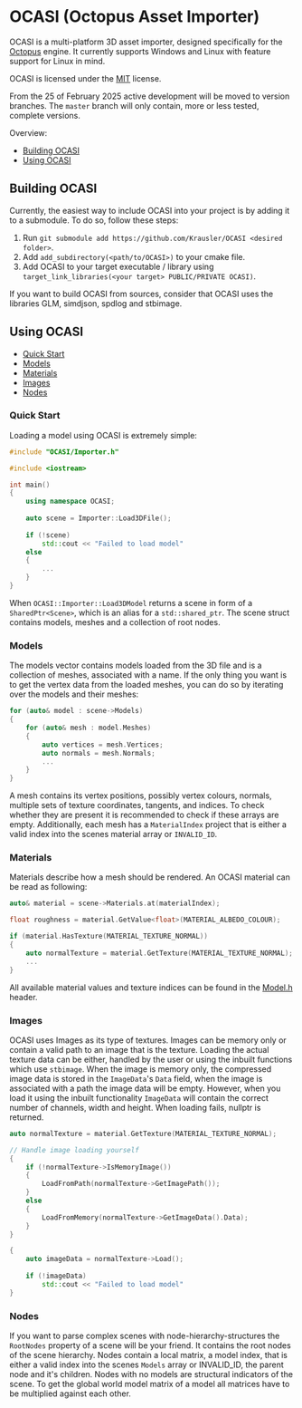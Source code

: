 OCASI (Octopus Asset Importer)
================================

OCASI is a multi-platform 3D asset importer, designed specifically for the [Octopus]('https://github.com/Krausler/Octopus' "Octopus engine link") engine.
It currently supports Windows and Linux with feature support for Linux in mind.

OCASI is licensed under the [MIT](LICENSE) license.

From the 25 of February 2025 active development will be moved to version branches. The `master` branch will only contain, more or less tested, complete versions.

Overview:

- [Building OCASI](#building-ocasi)
- [Using OCASI](#using-ocasi)

Building OCASI
--------------

Currently, the easiest way to include OCASI into your project is by adding it to a submodule. To do so, follow these steps:
1. Run `git submodule add https://github.com/Krausler/OCASI <desired folder>`.
2. Add `add_subdirectory(<path/to/OCASI>)` to your cmake file.
3. Add OCASI to your target executable / library using `target_link_libraries(<your target> PUBLIC/PRIVATE OCASI)`.

If you want to build OCASI from sources, consider that OCASI uses the libraries GLM, simdjson, spdlog and stbimage.

Using OCASI
-----------

- [Quick Start](#quick-start)
- [Models](#models)
- [Materials](#materials)
- [Images](#images)
- [Nodes](#nodes)

### Quick Start

Loading a model using OCASI is extremely simple:
```c++
#include "OCASI/Importer.h"

#include <iostream>

int main()
{
    using namespace OCASI;
    
    auto scene = Importer::Load3DFile();
    
    if (!scene)
        std::cout << "Failed to load model"
    else
    {
        ...
    }
}
```

When `OCASI::Importer::Load3DModel` returns a scene in form of a `SharedPtr<Scene>`, 
which is an alias for a `std::shared_ptr`. The scene struct contains models, meshes and a collection of root nodes.

### Models

The models vector contains models loaded from the 3D file and is a collection of meshes, associated with a name. 
If the only thing you want is to get the vertex data from the loaded meshes, you can do so by iterating over the models and their meshes:

```c++
for (auto& model : scene->Models)
{
    for (auto& mesh : model.Meshes)
    {
        auto vertices = mesh.Vertices;
        auto normals = mesh.Normals;
        ...
    }
}
```

A mesh contains its vertex positions, possibly vertex colours, normals, multiple sets of texture coordinates, tangents,
and indices. To check whether they are present it is recommended to check if these arrays are empty. 
Additionally, each mesh has a `MaterialIndex` project that is either a valid index into the scenes material array or `INVALID_ID`.

### Materials

Materials describe how a mesh should be rendered. An OCASI material can be read as following:

```c++
auto& material = scene->Materials.at(materialIndex); 

float roughness = material.GetValue<float>(MATERIAL_ALBEDO_COLOUR);

if (material.HasTexture(MATERIAL_TEXTURE_NORMAL))
{
    auto normalTexture = material.GetTexture(MATERIAL_TEXTURE_NORMAL);
    ...
}
```

All available material values and texture indices can be found in the [Model.h](OCASI/src/OCASI/Core/Model.h) header.

### Images

OCASI uses Images as its type of textures. Images can be memory only or contain a valid path to an image that is the texture. 
Loading the actual texture data can be either, handled by the user or using the inbuilt functions which use `stbimage`.
When the image is memory only, the compressed image data is stored in the `ImageData`'s `Data` field, when the image
is associated with a path the image data will be empty. However, when you load it using the inbuilt functionality `ImageData`
will contain the correct number of channels, width and height. When loading fails, nullptr is returned.

```c++
auto normalTexture = material.GetTexture(MATERIAL_TEXTURE_NORMAL);

// Handle image loading yourself
{
    if (!normalTexture->IsMemoryImage())
    {
        LoadFromPath(normalTexture->GetImagePath());
    }
    else
    {
        LoadFromMemory(normalTexture->GetImageData().Data);
    }
}

{
    auto imageData = normalTexture->Load();
    
    if (!imageData)
        std::cout << "Failed to load model"
}
```

### Nodes

If you want to parse complex scenes with node-hierarchy-structures the `RootNodes` property of a scene will be your friend.
It contains the root nodes of the scene hierarchy. Nodes contain a local matrix, a model index, 
that is either a valid index into the scenes `Models` array or INVALID_ID, the parent node and it's children. Nodes with no models
are structural indicators of the scene. To get the global world model matrix of a model all matrices have to be multiplied against each other. 